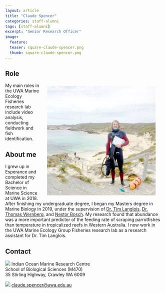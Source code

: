 ```yaml
---
layout: article
title: "Claude Spencer"
categories: staff-alumni
tags: [staff-alumni]
excerpt: "Senior Research Officer"
image:
  feature: 
  teaser: square-claude-spencer.png
  thumb: square-claude-spencer.png
---
```

## Role
<img src='/images/square-claude-spencer.png' align='right' width="350" hspace="20" vspace="10">
My main roles in the UWA Marine Ecology Fisheries research lab include video analysis, conducting fieldwork and fish identification.

## About me
I grew up in Esperance and completed my Bachelor of Science in Marine Science at UWA in 2018. After finishing my undergraduate degree, I began my Masters degree in Marine Biology in 2019, under the supervision of [Dr. Tim Langlois](https://uwamegfisheries.github.io/researchers/tim-langlois/), [Dr. Thomas Wernberg](https://research-repository.uwa.edu.au/en/persons/thomas-wernberg), and [Nestor Bosch](https://marineecology.io//phd-students/nestor-bosch/). My research found that abundance was a more important predictor of the feeding rate of scraping parrotfishes than temperature in tropicalized reefs in Western Australia. I now work in the UWA Marine Ecology Group Fisheries research lab as a research assistant for Dr. Tim Langlois.

## Contact
<img src='/images/icons/building-regular.svg' width="15px"> Indian Ocean Marine Research Centre <br>
School of Biological Sciences (M470)<br>
35 Stirling Highway, Crawley WA 6009

<img src='/images/icons/envelope-regular.svg' width="15px"> <a href="mailto:claude.spencer@uwa.edu.au"> claude.spencer@uwa.edu.au</a><br>

